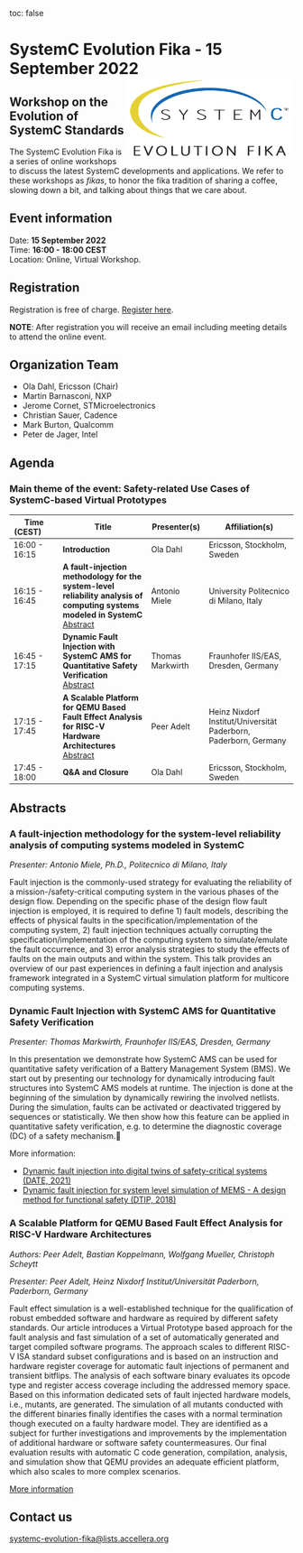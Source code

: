 toc: false

# SystemC Evolution Fika - 15 September 2022<img style="float: right; width:300px;" src="/images/scef.png">

## Workshop on the Evolution of SystemC Standards

The SystemC Evolution Fika is a series of online workshops to discuss the latest SystemC developments and applications. We refer to these workshops as *fikas*, to honor the fika tradition of sharing a coffee, slowing down a bit, and talking about things that we care about.

## Event information

Date: **15 September 2022**<br>
Time: **16:00 - 18:00 CEST**<br>
Location: Online, Virtual Workshop.

## Registration
<!--
Registration will open in August.
-->
Registration is free of charge. [Register here](https://form.jotform.com/222345926752965).

**NOTE**: After registration you will receive an email including meeting details to attend the online event.

## Organization Team

 * Ola Dahl, Ericsson (Chair)
 * Martin Barnasconi, NXP
 * Jerome Cornet, STMicroelectronics
 * Christian Sauer, Cadence
 * Mark Burton, Qualcomm
 * Peter de Jager, Intel

## Agenda 

### Main theme of the event: Safety-related Use Cases of SystemC-based Virtual Prototypes

| Time (CEST)&nbsp;&nbsp;&nbsp;&nbsp;&nbsp;&nbsp; | Title | Presenter(s) | Affiliation(s) |
| ------------- | ---------------- | ---------------- | ---------------- |
| 16:00 - 16:15 | **Introduction** | Ola Dahl | Ericsson, Stockholm, Sweden |
| 16:15 - 16:45 | **A fault-injection methodology for the system-level reliability analysis of computing systems modeled in SystemC**<br>[Abstract](#a-fault-injection-methodology-for-the-system-level-reliability-analysis-of-computing-systems-modeled-in-systemc) | Antonio Miele | University Politecnico di Milano, Italy |
| 16:45 - 17:15 | **Dynamic Fault Injection with SystemC AMS for Quantitative Safety Verification**<br>[Abstract](#dynamic-fault-injection-with-systemc-ams-for-quantitative-safety-verification) | Thomas Markwirth | Fraunhofer IIS/EAS, Dresden, Germany |
| 17:15 - 17:45 | **A Scalable Platform for QEMU Based Fault Effect Analysis for RISC-V Hardware Architectures**<br>[Abstract](#a-scalable-platform-for-qemu-based-fault-effect-analysis-for-risc-v-hardware-architectures) | Peer Adelt | Heinz Nixdorf Institut/Universität Paderborn, Paderborn, Germany |
| 17:45 - 18:00 | **Q&A and Closure** | Ola Dahl | Ericsson, Stockholm, Sweden |

## Abstracts

### A fault-injection methodology for the system-level reliability analysis of computing systems modeled in SystemC

*Presenter: Antonio Miele, Ph.D., Politecnico di Milano, Italy*

Fault injection is the commonly-used strategy for evaluating the reliability of a mission-/safety-critical computing system in the various phases of the design flow. Depending on the specific phase of the design flow fault injection is employed, it is required to define 1) fault models, describing the effects of physical faults in the specification/implementation of the computing system, 2) fault injection techniques actually corrupting the specification/implementation of the computing system to simulate/emulate the fault occurrence, and 3) error analysis strategies to study the effects of faults on the main outputs and within the system. This talk provides an overview of our past experiences in defining a fault injection and analysis framework integrated in a SystemC virtual simulation platform for multicore computing systems.

### Dynamic Fault Injection with SystemC AMS for Quantitative Safety Verification

*Presenter: Thomas Markwirth, Fraunhofer IIS/EAS, Dresden, Germany*

In this presentation we demonstrate how SystemC AMS can be used for quantitative safety verification of a Battery Management System (BMS). We start out by presenting our technology for dynamically introducing fault structures into SystemC AMS models at runtime. The injection is done at the beginning of the simulation by dynamically rewiring the involved netlists. During the simulation, faults can be activated or deactivated triggered by sequences or statistically. We then show how this feature can be applied in quantitative safety verification, e.g. to determine the diagnostic coverage (DC) of a safety mechanism.

More information:

  * [Dynamic fault injection into digital twins of safety-critical systems (DATE, 2021)](https://ieeexplore.ieee.org/document/9474066)
  * [Dynamic fault injection for system level simulation of MEMS - A design method for functional safety (DTIP, 2018)](https://ieeexplore.ieee.org/document/8394196)

### A Scalable Platform for QEMU Based Fault Effect Analysis for RISC-V Hardware Architectures

*Authors: Peer Adelt, Bastian Koppelmann, Wolfgang Mueller, Christoph Scheytt*

*Presenter: Peer Adelt, Heinz Nixdorf Institut/Universität Paderborn, Paderborn, Germany*

Fault effect simulation is a well-established technique for the qualification of robust embedded software and hardware as required by different safety standards. Our article introduces a Virtual Prototype based approach for the fault analysis and fast simulation of a set of automatically generated and target compiled software programs. 
The approach scales to different RISC-V ISA standard subset configurations and is based on an instruction and hardware register coverage for automatic fault injections of permanent and transient bitflips. The analysis of each software binary evaluates its opcode type and register access coverage including the addressed memory space. Based on this information dedicated sets of fault injected hardware models, i.e., mutants, are generated. The simulation of all mutants conducted with the different binaries finally identifies the cases with a normal termination though executed on a faulty hardware model. They are identified as a subject for further investigations and improvements by the implementation of additional hardware or software safety countermeasures. Our final evaluation results with automatic C code generation, compilation, analysis, and simulation show that QEMU provides an adequate efficient platform, which also scales to more complex scenarios. 

[More information](https://ieeexplore.ieee.org/document/9094540)

## Contact us

[systemc-evolution-fika@lists.accellera.org](mailto:systemc-evolution-fika@lists.accellera.org)
